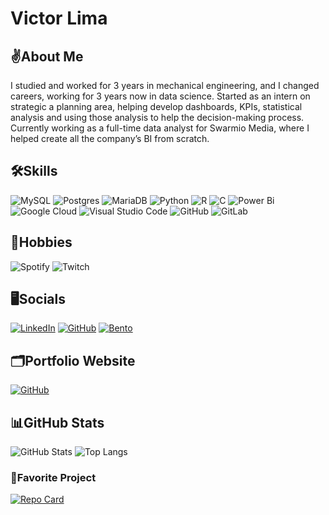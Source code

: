# Victor Lima

## ✌️About Me
I studied and worked for 3 years in mechanical engineering, and I changed careers, working for 3 years now in data science. Started as an intern on strategic a planning area, helping develop dashboards, KPIs, statistical analysis and using those analysis to help the decision-making process. Currently working as a full-time data analyst for Swarmio Media, where I helped create all the company’s BI from scratch.
## 🛠️Skills
![MySQL](https://img.shields.io/badge/mysql-4479A1.svg?style=for-the-badge&logo=mysql&logoColor=white)
![Postgres](https://img.shields.io/badge/postgres-%23316192.svg?style=for-the-badge&logo=postgresql&logoColor=white)
![MariaDB](https://img.shields.io/badge/MariaDB-003545?style=for-the-badge&logo=mariadb&logoColor=white)
![Python](https://img.shields.io/badge/python-3670A0?style=for-the-badge&logo=python&logoColor=ffdd54)
![R](https://img.shields.io/badge/r-%23276DC3.svg?style=for-the-badge&logo=r&logoColor=white)
![C](https://img.shields.io/badge/c-%2300599C.svg?style=for-the-badge&logo=c&logoColor=white)
![Power Bi](https://img.shields.io/badge/power_bi-F2C811?style=for-the-badge&logo=powerbi&logoColor=black)
![Google Cloud](https://img.shields.io/badge/GoogleCloud-%234285F4.svg?style=for-the-badge&logo=google-cloud&logoColor=white)
![Visual Studio Code](https://img.shields.io/badge/Visual%20Studio%20Code-0078d7.svg?style=for-the-badge&logo=visual-studio-code&logoColor=white)
![GitHub](https://img.shields.io/badge/github-%23121011.svg?style=for-the-badge&logo=github&logoColor=white)
![GitLab](https://img.shields.io/badge/gitlab-%23181717.svg?style=for-the-badge&logo=gitlab&logoColor=white)
## 🎵Hobbies
![Spotify](https://img.shields.io/badge/Spotify-1ED760?style=for-the-badge&logo=spotify&logoColor=white)
![Twitch](https://img.shields.io/badge/Twitch-%239146FF.svg?style=for-the-badge&logo=Twitch&logoColor=white)
## 🖥️Socials
[![LinkedIn](https://img.shields.io/badge/linkedin-%230077B5.svg?style=for-the-badge&logo=linkedin&logoColor=white)](https://www.linkedin.com/in/victor-lima-bb232b15b/)
[![GitHub](https://img.shields.io/badge/github-%23121011.svg?style=for-the-badge&logo=github&logoColor=white)](https://github.com/VictorLima4/)
[![Bento](https://img.shields.io/badge/-bento.me-%23E5E5E5?style=for-the-badge&logo=bento&logoColor=)](https://bento.me/victorlima)
## 🗂️Portfolio Website
[![GitHub](https://img.shields.io/badge/Portfolio--%23121011.svg?style=for-the-badge&logo=github&logoColor=white)](https://victorlima4.github.io/VictorLima.github.io/)
## 📊GitHub Stats
![GitHub Stats](https://github-readme-stats.vercel.app/api?username=VictorLima4&theme=transparent&bg_color=000&border_color=30A3DC&show_icons=true&icon_color=30A3DC&title_color=E94D5F&text_color=FFF)
![Top Langs](https://github-readme-stats-git-masterrstaa-rickstaa.vercel.app/api/top-langs/?username=VictorLima4&layout=compact&bg_color=000&border_color=30A3DC&title_color=E94D5F&text_color=FFF)
### 📌Favorite Project
[![Repo Card](https://github-readme-stats.vercel.app/api/pin/?username=VictorLima4&repo=energy-usage-forecast&bg_color=000&border_color=30A3DC&show_icons=true&icon_color=30A3DC&title_color=E94D5F&text_color=FFF)](https://github.com/VictorLima4/energy-usage-forecast)
